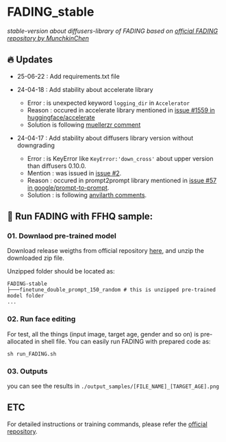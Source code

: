 # FADING_stable

*stable-version about diffusers-library of FADING based on [official FADING repository by MunchkinChen](https://github.com/MunchkinChen/FADING)*

## 🔥 Updates
- 25-06-22 : Add requirements.txt file
- 24-04-18 : Add stability about accelerate library
  - Error : is unexpected keyword `logging_dir` in `Accelerator`
  - Reason : occured in accelerate library mentioned in [issue #1559 in huggingface/accelerate](https://github.com/huggingface/accelerate/issues/1559)
  - Solution is following [muellerzr comment](https://github.com/huggingface/accelerate/issues/1559#issuecomment-1581556756)

- 24-04-17 : Add stability about diffusers library version without downgrading
  - Error : is KeyError like `KeyError:'down_cross'` about upper version than diffusers 0.10.0.
  - Mention : was issued in [issue #2](https://github.com/MunchkinChen/FADING/issues/2).
  - Reason : occured in prompt2prompt library mentioned in [issue #57 in google/prompt-to-prompt](https://github.com/google/prompt-to-prompt/issues/57).
  - Solution : is following [anvilarth comments](https://github.com/google/prompt-to-prompt/issues/57#issuecomment-1613729431).

## 🤗 Run FADING with FFHQ sample:

### 01. Downlaod pre-trained model

Download release weigths from official repository [here](https://github.com/MunchkinChen/FADING#available-pretrained-weights), and unzip the downloaded zip file.

Unzipped folder should be located as:
```
FADING-stable
├───finetune_double_prompt_150_random # this is unzipped pre-trained model folder
...
```

### 02. Run face editing

For test, all the things (input image, target age, gender and so on) is pre-allocated in shell file. You can easily run FADING with prepared code as:

```
sh run_FADING.sh
```

### 03. Outputs

you can see the results in `./output_samples/[FILE_NAME]_[TARGET_AGE].png`


## ETC

For detailed instructions or training commands, please refer the [official repository](https://github.com/MunchkinChen/FADING).
